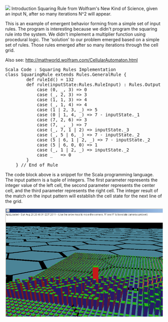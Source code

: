 <img src="https://github.com/berlinbrown/CellularAutomataExamples/raw/master/media/screenshot_squaring_1.png" />
Introduction
Squaring Rule from Wolfram's New Kind of Science, given an input N, after so many iterations N^2 will appear.

This is an example of emergent behavior forming from a simple set of input rules. The program is interesting because we didn't program the squaring rule into the system. We didn't implement a multiplier function using procedural logic. The 'solution' to our problem emerged based on a simple set of rules. Those rules emerged after so many iterations through the cell grid.

Also see: http://mathworld.wolfram.com/CellularAutomaton.html
<pre>
Scala Code : Squaring Rules Implementation
class SquaringRule extends Rules.GeneralRule {
        def ruleId() = 132
        def rule(inputState:Rules.RuleInput) : Rules.Output = inputState match {
            case (0, _, 3) => 0
            case (_, 2, 3) => 3
            case (1, 1, 3) => 4
            case (_, 1, 4) => 4
            case (1 | 2, 3, _) => 5
            case (0 | 1, 4, _) => 7 - inputState._1 
            case (7, 2, 6) => 3
            case (7, _, _) => 7           
            case (_, 7, 1 | 2) => inputState._3
            case (_, 5 | 6, _) => 7 - inputState._2          
            case (5 | 6, 1 | 2, _) => 7 - inputState._2
            case (5 | 6, 0, 0) => 1
            case (_, 1 | 2, _) => inputState._2
            case _   => 0            
        }
    } // End of Rule 
</pre>
The code block above is a snippet for the Scala programming language. The input pattern is a tuple of integers. The first parameter represents the integer value of the left cell, the second parameter represents the center cell, and the third parameter represents the right cell. The integer result of the match on the input pattern will establish the cell state for the next line of the grid.



<img src="https://github.com/berlinbrown/SkeletonJavaOpenGLScene/raw/master/media/screenshot_with_cellular_demo.png" />
